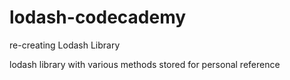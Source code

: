 # lodash-codecademy
re-creating Lodash Library

lodash library with various methods stored for personal reference 
